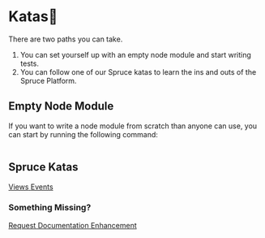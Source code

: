 # Katas🥋

There are two paths you can take.

1. You can set yourself up with an empty node module and start writing tests.
2. You can follow one of our Spruce katas to learn the ins and outs of the Spruce Platform.

## Empty Node Module

If you want to write a node module from scratch than anyone can use, you can start by running the following command:

```bash

```

## Spruce Katas

<div class="guide-sections">
    <a href="{{ '/training/building-a-skill/' | url }}" class="section-link">
        <span class="section-number">Views</span>
    </a>
    <a href="{{ '/training/katas/' | url }}" class="section-link">
        <span class="section-number">Events</span>
    </a>
</div>

### Something Missing?

<div class="grid-buttons">
    <a class="btn" href="https://forms.gle/2ZMtwUxg1egV8sHT8">Request Documentation Enhancement</a>
</div>